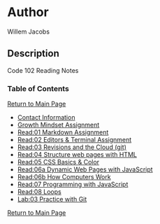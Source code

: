 # Author

Willem Jacobs

## Description

Code 102 Reading Notes

### Table of Contents

[Return to Main Page](../README.md)

- [Contact Information](../contact.md)
- [Growth Mindset Assignment](growth.md)
- [Read:01 Markdown Assignment](markdown.md)
- [Read:02 Editors & Terminal Assignment](editors.md)
- [Read:03 Revisions and the Cloud (git)](gitnotes.md)
- [Read:04 Structure web pages with HTML](readClass4.md)
- [Read:05 CSS Basics & Color](readClass5.md)
- [Read:06a Dynamic Web Pages with JavaScript](readClass6.md)
- [Read:06b How Computers Work](readClass6b.md)
- [Read:07 Programming with JavaScript](readClass7.md)
- [Read:08 Loops](readClass8.md)
- [Lab:03 Practice with Git](lab03.md)

[Return to Main Page](../README.md)
